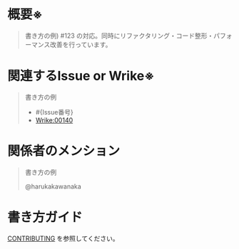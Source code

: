 # 概要※
> 書き方の例) #123 の対応。同時にリファクタリング・コード整形・パフォーマンス改善を行っています。

# 関連するIssue or Wrike※
> 書き方の例
> 
> - #{Issue番号}
> - [Wrike:00140](https://www.wrike.com/open.htm?id=440847212)

# 関係者のメンション
> 書き方の例
>
> @harukakawanaka 

# 書き方ガイド
[CONTRIBUTING](https://github.com/harukakawanaka/docker-sample/blob/master/.github/CONTRIBUTING.md) を参照してください。
